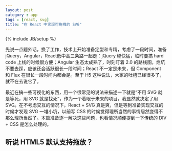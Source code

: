 ```yaml
---
layout: post
category : app
tags : [react, svg]
title: "在 React 中实现可拖拽的 SVG"
---
```

{% include JB/setup %}

先说一点题外话，换了工作，技术上开始准备定型和专精，考虑了一段时间，准备 jQuery，Angular，React低中高三条路一起走：jQuery 糙快猛，临时要搞 hard code 上线的时候很方便；Angular 生态太成熟了，时刻盯着 2.0 的路线图，烂坑不要去踩，应该还会活跃很长一段时间；React 不一定是未来，但 Component 和 Flux 在很长一段时间内都会是。至于 H5 这种说法，大家的吐槽已经很多了，就不在去说它了。

最近在搞一些可视化的东西，用一个很常见的说法来描述一下就是“不用 SVG 就是等死，用 SVG 就是找死”，作为一个着眼于未来的项目，我显然就决定了用 SVG。在不考虑交互的情况下，React + SVG 真是爽，但是等到准备实现交互的时候才发现 SVG 一堆小坑，以前写 CSS 的时候觉得理所当然的事情居然变得不那么理所当然了。本篇准备逐一解决这些问题，也看情况顺便提到一下传统的 DIV + CSS 是怎么处理的。

<!--more-->

## 听说 HTML5 默认支持拖放？

